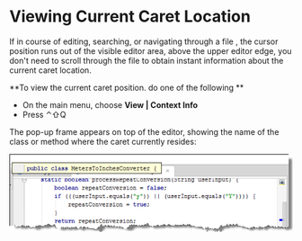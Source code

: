 # Viewing Current Caret Location

If in course of editing, searching, or navigating through a file , the cursor position runs out of the visible editor area,  above the upper editor edge, you don't need to scroll through the file to obtain instant information about the current caret location.

**To view the current caret position. do one  of the following **

* On the main menu, choose **View \| Context Info**
* Press ⌃⇧Q

The pop-up frame appears on top of the editor, showing the name of the class or method where the caret currently resides:

![](/assets/1506558584875.png)




